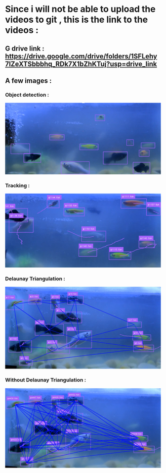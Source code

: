 # Since i will not be able to upload the videos to git , this is the link to the videos : 

## G drive link : https://drive.google.com/drive/folders/1SFLehy7IZeXTSbbbhq_RDk7X1bZhKTuj?usp=drive_link

## A few images : 

### Object detection :

![alt text](image.png)

### Tracking :

![](image-1.png)

### Delaunay Triangulation :

![alt text](image-2.png)

### Without Delaunay Triangulation :

![alt text](image-3.png)


